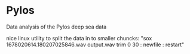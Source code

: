 # Pylos
Data analysis of the Pylos deep sea data


nice linux utility to split the data in to smaller chuncks:
"sox 1678020614.180207025846.wav output.wav trim 0 30 : newfile : restart"

